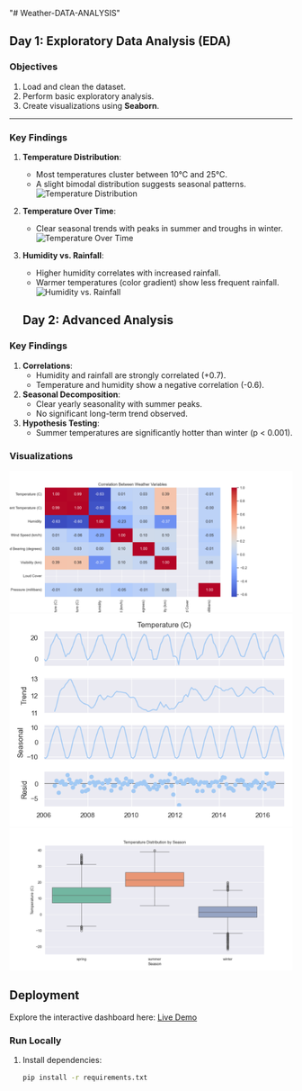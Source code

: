 "# Weather-DATA-ANALYSIS" 


## **Day 1: Exploratory Data Analysis (EDA)**  
### **Objectives**  
1. Load and clean the dataset.  
2. Perform basic exploratory analysis.  
3. Create visualizations using **Seaborn**.  

---

### **Key Findings**  
1. **Temperature Distribution**:  
   - Most temperatures cluster between 10°C and 25°C.  
   - A slight bimodal distribution suggests seasonal patterns.  
   ![Temperature Distribution](outputs/temp_distribution.png)  

2. **Temperature Over Time**:  
   - Clear seasonal trends with peaks in summer and troughs in winter.  
   ![Temperature Over Time](outputs/temp_over_time.png)  

3. **Humidity vs. Rainfall**:  
   - Higher humidity correlates with increased rainfall.  
   - Warmer temperatures (color gradient) show less frequent rainfall.  
   ![Humidity vs. Rainfall](outputs/humidity_rainfall.png) 

   ## **Day 2: Advanced Analysis**
### Key Findings
1. **Correlations**:
   - Humidity and rainfall are strongly correlated (+0.7).
   - Temperature and humidity show a negative correlation (-0.6).
2. **Seasonal Decomposition**:
   - Clear yearly seasonality with summer peaks.
   - No significant long-term trend observed.
3. **Hypothesis Testing**:
   - Summer temperatures are significantly hotter than winter (p < 0.001).

### Visualizations
![Correlation Heatmap](outputs/correlation_heatmap.png)
![Seasonal Decomposition](outputs/seasonal_decomposition.png)
![Seasonal Box Plot](outputs/seasonal_boxplot.png)


## **Deployment**  
Explore the interactive dashboard here: [Live Demo](https://anisbk00-weather-data-analysis-scriptsapp-f5io2t.streamlit.app/)


### **Run Locally**  
1. Install dependencies:  
   ```bash  
   pip install -r requirements.txt  
